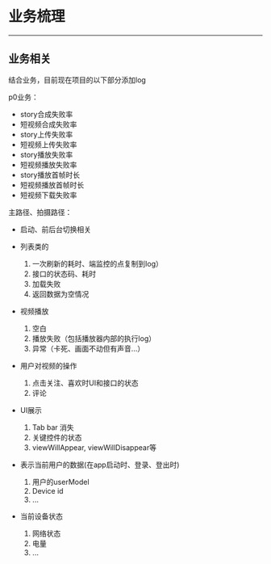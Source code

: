 # 业务梳理 
---

## 业务相关

结合业务，目前现在项目的以下部分添加log

p0业务：

- story合成失败率
- 短视频合成失败率
- story上传失败率
- 短视频上传失败率
- story播放失败率
- 短视频播放失败率
- story播放首帧时长
- 短视频播放首帧时长
- 短视频下载失败率

主路径、拍摄路径：

- 启动、前后台切换相关
- 列表类的

     1. 一次刷新的耗时、端监控的点复制到log）
     2. 接口的状态码、耗时
     3. 加载失败
     4. 返回数据为空情况

- 视频播放

    1. 空白
    2. 播放失败（包括播放器内部的执行log）
    3. 异常（卡死、画面不动但有声音...）

- 用户对视频的操作

    1. 点击关注、喜欢时UI和接口的状态
    2. 评论

- UI展示

    1. Tab bar 消失
    2. 关键控件的状态
    3. viewWillAppear, viewWillDisappear等

- 表示当前用户的数据(在app启动时、登录、登出时)

    1. 用户的userModel
    2. Device id
    3. ...

- 当前设备状态

    1. 网络状态
    2. 电量
    3. ...

